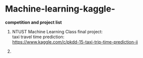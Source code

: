# Machine-learning-kaggle-

<b>competition and project list</b>

1. NTUST Machine Learning Class final project:</br>
     taxi travel time prediction:</br>
     https://www.kaggle.com/c/pkdd-15-taxi-trip-time-prediction-ii</br>

2.
